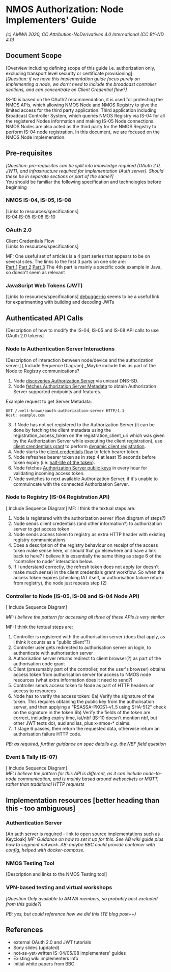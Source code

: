 # NMOS Authorization: Node  Implementers' Guide
_(c) AMWA 2020, CC Attribution-NoDerivatives 4.0 International (CC BY-ND 4.0)_

## Document Scope
[Overview including defining scope of this guide i.e. authorization only, excluding transport level security or certificate provisioning].  
_[Question: if we have this implementation guide focus purely on implementing a node, we don't need to include the broadcast controller sections, and can concentrate on Client Credential flow?]_  

IS-10 is based on the OAuth2 recommendation, it is used for protecting the NMOS APIs, which allowing NMOS Node and NMOS Registry to give the limited access for the third party application. Third application including Broadcast Controller System, which queries NMOS Registry via IS-04 for all the registered Nodes information and making IS-05 Node connections. NMOS Nodes are also acted as the third party for the NMOS Registry to perform IS-04 node registration.  In this document, we are focused on the NMOS Node implemenation.
    
## Pre-requisites
_[Question: pre-requisites can be split into knowledge required (OAuth 2.0, JWT), and infrastructure required for implementation (Auth server). Should these be in separate sections or part of the same?]_  
  You should be familiar the following specification and technologies before beginning 
  
### NMOS IS-04, IS-05, IS-08
[Links to resources/specifications]  
[IS-04](https://specs.amwa.tv/is-04/)
[IS-05](https://specs.amwa.tv/is-05/)
[IS-08](https://specs.amwa.tv/is-08/)
[IS-10](https://specs.amwa.tv/is-10/)
  
### OAuth 2.0
Client Credentials Flow  
[Links to resources/specifications]  

MF: One useful set of articles is a 4 part series that appears to be on several sites. The links to the first 3 parts on one site are:  
[Part 1](https://dzone.com/articles/deep-dive-to-oauth20-amp-jwt-part-1-setting-the-st "https://dzone.com/articles/deep-dive-to-oauth20-amp-jwt-part-1-setting-the-st")
[Part 2](https://dzone.com/articles/deep-dive-to-oauth20-amp-jwt-part-2-oauth20)
[Part 3](https://dzone.com/articles/deep-dive-to-oauth20-amp-jwt-part-3-jwt)
The 4th part is mainly a specific code example in Java, so doesn't seem as relevant

### JavaScript Web Tokens (JWT)
[Links to resources/specifications]
[debugger-io](https://jwt.io/#debugger-io)  seems to be a useful link for experimenting with building and decoding JWTs  
  
## Authenticated API Calls
[Description of how to modify the IS-04, IS-05 and IS-08 API calls to use OAuth 2.0 tokens]  
### Node to Authentication Server Interactions  
[Description of interaction between node/device and the authorization server]
[ Include Sequence Diagram]
_Maybe include this as part of the Node to Registry communications?

1. Node [discoveries Authorization Server](https://specs.amwa.tv/is-10/branches/v1.0-dev/docs/3.0._Discovery.html#dns-sd-advertisement) via unicast DNS-SD.
2. Node [fetches Authorization Server Metadata](https://specs.amwa.tv/is-10/branches/v1.0-dev/docs/3.0._Discovery.html#authorization-server-metadata-endpoint) to obtain Authorization Server supported endpoints and features.

Example request to get Server Metadata:

    GET /.well-known/oauth-authorization-server HTTP/1.1
    Host: example.com

3. If Node has not yet registered to the Authorization Server (it can be done by fetching the client metadata using the registration_access_token on the registration_client_uri which was given by the Authorization Server while executing the client registration), use [client crendentials grant](https://specs.amwa.tv/is-10/branches/v1.0-dev/docs/4.2._Behaviour_-_Clients.html#client-credentials) to perform [dynamic client registration](https://specs.amwa.tv/is-10/branches/v1.0-dev/docs/4.2._Behaviour_-_Clients.html#client-registration).
5. Node starts the [client credentials flow](https://specs.amwa.tv/is-10/branches/v1.0-dev/docs/4.3._Behaviour_-_Token_Requests.html#access-token-request-and-response) to fetch bearer token.
6. Node refreshes bearer token as in step 4 at least 15 seconds before token expiry (i.e. [half-life of the token](https://specs.amwa.tv/is-10/branches/v1.0-dev/docs/4.4._Behaviour_-_Access_Tokens.html#access-token-lifetime)).
7. Node fetches [Authorization Server public keys](https://specs.amwa.tv/is-10/branches/v1.0-dev/docs/4.5._Behaviour_-_Resource_Servers.html#public-keys) in every hour for  validating incoming access token.
8. Node switches to next available Authorization Server, if it's unable to commuincate with the connected Authorization Server.
  
### Node to Registry (IS-04 Registration API)  
[ Include Sequence Diagram]
MF: I think the textual steps are:

1. Node is registered with the authorization server (flow diagram of steps?)  
2. Node sends client credentials (and other information?) to authorization server to get access token 
3. Node sends access token to registry as extra HTTP header with existing registry communications
4. Does a description of the registry behaviour on receipt of the access token make sense here, or should that go elsewhere and have a link back to here? I believe it is essentially the same thing as stage 6 of the "controller to node" interaction below.  
5. If I understand correctly, the refresh token does not apply (or doesn't make much sense) in the client credentials grant workflow. So when the access token expires (checking IAT itself, or authorisation failure return from registry), the node just repeats step (2) 
  
### Controller to Node (IS-05, IS-08 and IS-04 Node API)  
[ Include Sequence Diagram]  

_MF: I believe the pattern for accessing all three of these APIs is very similar_

MF: I think the textual steps are:
1) Controller is registered with the authorisation server (does that apply, as I think it counts as a "public client"?)
2) Controller user gets redirected to authorisation server on login, to authenticate with authorisation server
3) Authorisation server returns redirect to client browser(?) as part of the authorisation code grant
4) Client (presumably part of the controller, not the user's browser) obtains access token from authorisation server for access to NMOS node resources (what extra information does it need to send?)
5) Controller sends access token to Node as part of HTTP headers on access to resources
6) Node has to verify the access token:
6a) Verify the signature of the token. This requires obtaining the public key from the authorisation server, and then applying a "RSASSA-PKCS1-v1_5 using SHA-512" check on the signature in the token
6b) Verify the fields of the token are correct, including expiry time, iat/nbf (IS-10 doesn't mention nbf, but other JWT texts do), aud and iss, plus x-nmos-* claims.
7) If stage 6 passes, then return the requested data, otherwise return an authorisation failure HTTP code.

_PB: as required, further guidance on spec details e.g. the NBF field question_  

### Event & Tally (IS-07)
[ Include Sequence Diagram]  
_MF: I believe the pattern for this API is different, as it can include node-to-node communication, and is mainly based around websockets or MQTT, rather than traditional HTTP requests_

## Implementation resources [better heading than this - too ambiguous]  
### Authentication Server
[An auth server is required - link to open source implementations such as Keycloak]
_MF: Guidance on how to set it up for this. See AB wiki guide plus how to segment network. AB: maybe BBC could provide container with config, helped with docker-compose._  
  
### NMOS Testing Tool
[Description and links to the NMOS Testing tool]  
  
### VPN-based testing and virtual workshops
_[Question Only available to AMWA members, so probably best excluded from this guide?]_

_PB: yes, but could reference how we did this (TE blog post++)_

## References
-   external OAuth 2.0 and JWT tutorials
-   Sony slides (updated)
-   not-as-yet-written IS-04/05/08 implementers' guides
-   Existing wiki implementers info
-   Initial white papers from BBC









<!--stackedit_data:
eyJkaXNjdXNzaW9ucyI6eyJpeVREbld2VTN4ckFiQkoyIjp7In
N0YXJ0Ijo0NjMxLCJlbmQiOjQ4MTEsInRleHQiOiIxLiBOb2Rl
IGlzIHJlZ2lzdGVyZWQgd2l0aCB0aGUgYXV0aG9yaXphdGlvbi
BzZXJ2ZXIgKGZsb3cgZGlhZ3JhbSBvZiBzdGVwcz8p4oCmIn0s
InV6S1Vnc3BremRCdnE4UEoiOnsic3RhcnQiOjU2NDgsImVuZC
I6NTc2NywidGV4dCI6IjEpIENvbnRyb2xsZXIgaXMgcmVnaXN0
ZXJlZCB3aXRoIHRoZSBhdXRob3Jpc2F0aW9uIHNlcnZlciAoZG
9lcyB0aGF0IGFwcGx5LCBhc+KApiJ9LCJSRGpNdnZuc1YxTkVl
N05VIjp7InN0YXJ0Ijo1MTY4LCJlbmQiOjU0MzUsInRleHQiOi
I1LiBJZiBJIHVuZGVyc3RhbmQgY29ycmVjdGx5LCB0aGUgcmVm
cmVzaCB0b2tlbiBkb2VzIG5vdCBhcHBseSAob3IgZG9lc24ndC
BtYWtl4oCmIn19LCJjb21tZW50cyI6eyJkS0l5ZWdlZ29rZ2lQ
ZU9GIjp7ImRpc2N1c3Npb25JZCI6Iml5VERuV3ZVM3hyQWJCSj
IiLCJzdWIiOiJnaDozMDIzMTMyMSIsInRleHQiOiJkZXNjcmli
ZWQgaW4gc3RlcCAzIGFuZCA0IG9mIE5vZGUgdG8gQXV0aGVudG
ljYXRpb24gU2VydmVyIEludGVyYWN0aW9ucyIsImNyZWF0ZWQi
OjE2MTIzOTg1MjE0MDh9LCJrcDVRQ2F1RjRmd2JHWWJsIjp7Im
Rpc2N1c3Npb25JZCI6InV6S1Vnc3BremRCdnE4UEoiLCJzdWIi
OiJnaDozMDIzMTMyMSIsInRleHQiOiJtYXliZSB0aGlzIGJpdC
BzaG91bGQgYmUgZGVzY3JpYmVkIGluIGFub3RoZXIgZG9jICBD
b250cm9sbGVyIEltcGxlbWVuYXRlciBHdWlkZSBzZWN0aW9uIE
NvbnRyb2xsZXIgdG8gQXV0aGVudGljYXRpb24gU2VydmVyIElu
dGVyYWN0aW9ucyIsImNyZWF0ZWQiOjE2MTIzOTg4NTQ0NTl9LC
JraFFZcHNydWMzbEhtSEFMIjp7ImRpc2N1c3Npb25JZCI6IlJE
ak12dm5zVjFORWU3TlUiLCJzdWIiOiJnaDozMDIzMTMyMSIsIn
RleHQiOiJkZXNjcmliZWQgaW4gc3RlcCA1IG9mIE5vZGUgdG8g
QXV0aGVudGljYXRpb24gU2VydmVyIEludGVyYWN0aW9ucyIsIm
NyZWF0ZWQiOjE2MTIzOTg5MjYxNjh9fSwiaGlzdG9yeSI6WzE3
NDA0ODQzMzMsNjY0NDQ2MDI5LDEwMzA0NTE2ODksLTk2OTQ3MT
QxLDEyMjU3MzMyNzksMjk0NDQ1ODgxLC02MTM1MTEyNDAsMTU3
Njk5OTI5MiwxNjQ3MDk0MDEyLDE3MTgzMjgxMTUsLTIwMzM0Mj
c4MzgsMjEyNTU1NzUzNiwtMTI3NzQ5MzQwMSw1ODIzOTY4NjUs
MTk4OTExNzQwLDg5Mzg0NDQ3OSwtMTAyNzUwNTI3OSwxNTU0OD
czODY3LDExNzA4Mjc5NjIsLTgwMTUyMjY3XX0=
-->